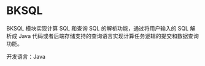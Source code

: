 # BKSQL

BKSQL 模块实现计算 SQL 和查询 SQL 的解析功能，通过将用户输入的 SQL 解析成 Java 代码或者后端存储支持的查询语言实现计算任务逻辑的提交和数据查询功能。

开发语言：Java
